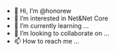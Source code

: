 - 👋 Hi, I’m @honorew
- 👀 I’m interested in Net&Net Core
- 🌱 I’m currently learning ...
- 💞️ I’m looking to collaborate on ...
- 📫 How to reach me ...

<!---
honorew/honorew is a ✨ special ✨ repository because its `README.md` (this file) appears on your GitHub profile.
You can click the Preview link to take a look at your changes.
--->
